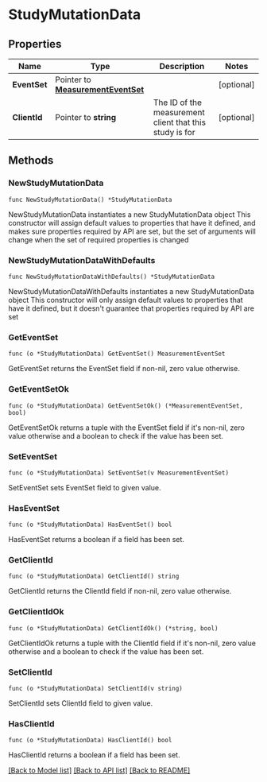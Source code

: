 # StudyMutationData

## Properties

Name | Type | Description | Notes
------------ | ------------- | ------------- | -------------
**EventSet** | Pointer to [**MeasurementEventSet**](MeasurementEventSet.md) |  | [optional] 
**ClientId** | Pointer to **string** | The ID of the measurement client that this study is for | [optional] 

## Methods

### NewStudyMutationData

`func NewStudyMutationData() *StudyMutationData`

NewStudyMutationData instantiates a new StudyMutationData object
This constructor will assign default values to properties that have it defined,
and makes sure properties required by API are set, but the set of arguments
will change when the set of required properties is changed

### NewStudyMutationDataWithDefaults

`func NewStudyMutationDataWithDefaults() *StudyMutationData`

NewStudyMutationDataWithDefaults instantiates a new StudyMutationData object
This constructor will only assign default values to properties that have it defined,
but it doesn't guarantee that properties required by API are set

### GetEventSet

`func (o *StudyMutationData) GetEventSet() MeasurementEventSet`

GetEventSet returns the EventSet field if non-nil, zero value otherwise.

### GetEventSetOk

`func (o *StudyMutationData) GetEventSetOk() (*MeasurementEventSet, bool)`

GetEventSetOk returns a tuple with the EventSet field if it's non-nil, zero value otherwise
and a boolean to check if the value has been set.

### SetEventSet

`func (o *StudyMutationData) SetEventSet(v MeasurementEventSet)`

SetEventSet sets EventSet field to given value.

### HasEventSet

`func (o *StudyMutationData) HasEventSet() bool`

HasEventSet returns a boolean if a field has been set.

### GetClientId

`func (o *StudyMutationData) GetClientId() string`

GetClientId returns the ClientId field if non-nil, zero value otherwise.

### GetClientIdOk

`func (o *StudyMutationData) GetClientIdOk() (*string, bool)`

GetClientIdOk returns a tuple with the ClientId field if it's non-nil, zero value otherwise
and a boolean to check if the value has been set.

### SetClientId

`func (o *StudyMutationData) SetClientId(v string)`

SetClientId sets ClientId field to given value.

### HasClientId

`func (o *StudyMutationData) HasClientId() bool`

HasClientId returns a boolean if a field has been set.


[[Back to Model list]](../README.md#documentation-for-models) [[Back to API list]](../README.md#documentation-for-api-endpoints) [[Back to README]](../README.md)


